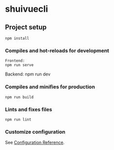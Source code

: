 # shuivuecli

## Project setup

```
npm install
```

### Compiles and hot-reloads for development

```
Frontend:
npm run serve
```

Backend:
npm run dev

### Compiles and minifies for production

```
npm run build
```

### Lints and fixes files

```
npm run lint
```

### Customize configuration

See [Configuration Reference](https://cli.vuejs.org/config/).
